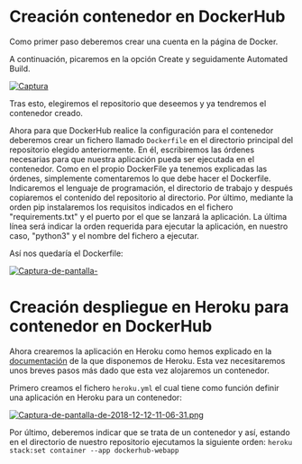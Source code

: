 # Creación contenedor en DockerHub

Como primer paso deberemos crear una cuenta en la página de Docker.

A continuación, picaremos en la opción Create y seguidamente Automated Build.

[![Captura](https://i.postimg.cc/2yy0SgHj/Captura-de-pantalla-de-2018-12-12-10-42-58.png)](https://postimg.cc/RJr7Pp52)

Tras esto, elegiremos el repositorio que deseemos y ya tendremos el contenedor creado.

Ahora para que DockerHub realice la configuración para el contenedor deberemos crear un fichero llamado `Dockerfile` en el directorio principal del repositorio elegido anteriormente. En él, escribiremos las órdenes necesarias para que nuestra aplicación pueda ser ejecutada en el contenedor. Como en el propio DockerFile ya tenemos explicadas las órdenes, simplemente comentaremos lo que debe hacer el Dockerfile. Indicaremos el lenguaje de programación, el directorio de trabajo y después copiaremos el contenido del repositorio al directorio. Por último, mediante la orden pip instalaremos los requisitos indicados en el fichero "requirements.txt" y el puerto por el que se lanzará la aplicación. La última línea será indicar la orden requerida para ejecutar la aplicación, en nuestro caso, "python3" y el nombre del fichero a ejecutar.

Así nos quedaría el Dockerfile:

[![Captura-de-pantalla-](https://i.postimg.cc/9QLSVP4y/Captura-de-pantalla-de-2018-12-16-18-20-37.png)](https://postimg.cc/nXQTGDGL)

# Creación despliegue en Heroku para contenedor en DockerHub

Ahora crearemos la aplicación en Heroku como hemos explicado en la [documentación](proyecto-iv-1819/doc/despliegueHeroku.md) de la que disponemos de Heroku. Esta vez necesitaremos unos breves pasos más dado que esta vez alojaremos un contenedor.

Primero creamos el fichero `heroku.yml` el cual tiene como función definir una aplicación en Heroku para un contenedor:

[![Captura-de-pantalla-de-2018-12-12-11-06-31.png](https://i.postimg.cc/qRZQF4rc/Captura-de-pantalla-de-2018-12-12-11-06-31.png)](https://postimg.cc/1nwpnxf4)

Por último, deberemos indicar que se trata de un contenedor y así, estando en el directorio de nuestro repositorio ejecutamos la siguiente orden: `heroku stack:set container --app dockerhub-webapp`
